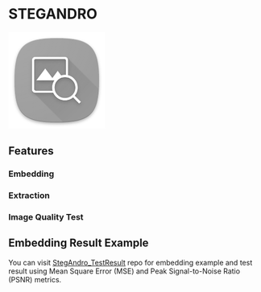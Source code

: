 # STEGANDRO

![StegAndro Icon](https://github.com/GTHGHT/StegAndro/blob/master/app/src/main/res/mipmap-xxxhdpi/ic_launcher.png?raw=true)

## Features

### Embedding

### Extraction

### Image Quality Test

## Embedding Result Example
You can visit [StegAndro_TestResult](https://github.com/GTHGHT/StegAndro_TestResult) repo for embedding example and test result using Mean Square Error (MSE) and Peak Signal-to-Noise Ratio (PSNR) metrics. 